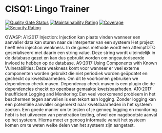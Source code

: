 # CISQ1: Lingo Trainer
[![Quality Gate Status](https://sonarcloud.io/api/project_badges/measure?project=TygoSteenbergen_cisq1-lingo&metric=alert_status)](https://sonarcloud.io/dashboard?id=TygoSteenbergen_cisq1-lingo)
[![Maintainability Rating](https://sonarcloud.io/api/project_badges/measure?project=TygoSteenbergen_cisq1-lingo&metric=sqale_rating)](https://sonarcloud.io/dashboard?id=TygoSteenbergen_cisq1-lingo)
[![Coverage](https://sonarcloud.io/api/project_badges/measure?project=TygoSteenbergen_cisq1-lingo&metric=coverage)](https://sonarcloud.io/dashboard?id=TygoSteenbergen_cisq1-lingo)
[![Security Rating](https://sonarcloud.io/api/project_badges/measure?project=TygoSteenbergen_cisq1-lingo&metric=security_rating)](https://sonarcloud.io/dashboard?id=TygoSteenbergen_cisq1-lingo)

OWASP:
A1:2017 Injection:
Injection kan plaats vinden wanneer een aanvaller data kan sturen naar de interperter van een systeem
Het project heeft één injection weakness. In de guess methode wordt een attemptDTO geserialiseerd met daarin een string value. Deze string wordt uiteindelijk in de database gezet en kan dus gebruikt worden om ongeautoriseerde invloed te hebben op de database.
A9:2017 Using Components with Known Vulnerabilities:
Deze weakness komt voor wanneer er veel externe componenten worden gebruikt die niet periodiek worden geüpdatet en gecheckt op kwetsbaarheden. 
Om dit te voorkomen gebruiken we dependency check maven. Dependency check maven is een plugin die de dependencies checkt op openbaar gemaakte kwetsbaarheden.
A10:2017 Insufficient Logging and Monitoring:
Een veel voorkomend probleem in het beschermen tegen aanvallen is een tekort aan logging. Zonder logging kan een potentiële aanvaller ongemerkt naar kwetsbaarheden in het systeem zoeken.
Een goede manier om te testen of je genoeg logging en monitoring hebt is het uitvoeren van penetration testing, ofwel een nagebootste aanval op het systeem. Hierna moet er genoeg informatie vanuit het systeem komen om te weten welke delen van het systeem zijn aangetast.

